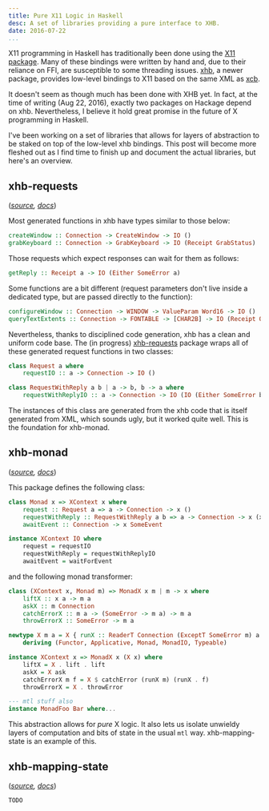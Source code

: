 ```yaml
---
title: Pure X11 Logic in Haskell
desc: A set of libraries providing a pure interface to XHB.
date: 2016-07-22
...
```


X11 programming in Haskell has traditionally been done using the [X11 package](https://hackage.haskell.org/package/X11-1.6.1.2).
Many of these bindings were written by hand and, due to their reliance on FFI, are susceptible to some threading issues.
[xhb](https://hackage.haskell.org/package/xhb), a newer package, provides low-level bindings to X11 based on the same XML as [xcb](https://xcb.freedesktop.org/).

It doesn't seem as though much has been done with XHB yet.
In fact, at the time of writing (Aug 22, 2016), exactly two packages on Hackage depend on xhb.
Nevertheless, I believe it hold great promise in the future of X programming in Haskell.

I've been working on a set of libraries that allows for layers of abstraction to be staked on top of the low-level xhb bindings.
This post will become more fleshed out as I find time to finish up and document the actual libraries, but here's an overview.

## xhb-requests

(*[source](https://github.com/nspin/xhb-requests), [docs](https://nspin.github.io/xhb-requests)*)

Most generated functions in xhb have types similar to those below:

```haskell
createWindow :: Connection -> CreateWindow -> IO ()
grabKeyboard :: Connection -> GrabKeyboard -> IO (Receipt GrabStatus)
```

Those requests which expect responses can wait for them as follows:

```haskell
getReply :: Receipt a -> IO (Either SomeError a)
```

Some functions are a bit different (request parameters don't live inside a dedicated type, but are passed directly to the function):

```haskell
configureWindow :: Connection -> WINDOW -> ValueParam Word16 -> IO ()
queryTextExtents :: Connection -> FONTABLE -> [CHAR2B] -> IO (Receipt QueryTextExtentsReply)
```

Nevertheless, thanks to disciplined code generation, xhb has a clean and uniform code base.
The (in progress) [xhb-requests](https://github.com/nspin/xhb-requests) package wraps all of these generated request functions in two classes:

```haskell
class Request a where
    requestIO :: a -> Connection -> IO ()

class RequestWithReply a b | a -> b, b -> a where
    requestWithReplyIO :: a -> Connection -> IO (IO (Either SomeError b))
```

The instances of this class are generated from the xhb code that is itself generated from XML, which sounds ugly, but it worked quite well.
This is the foundation for xhb-monad.

## xhb-monad

(*[source](https://github.com/nspin/xhb-monad), [docs](https://nspin.github.io/xhb-monad)*)

This package defines the following class:


```haskell
class Monad x => XContext x where
    request :: Request a => a -> Connection -> x ()
    requestWithReply :: RequestWithReply a b => a -> Connection -> x (x (Either SomeError b))
    awaitEvent :: Connection -> x SomeEvent

instance XContext IO where
    request = requestIO
    requestWithReply = requestWithReplyIO
    awaitEvent = waitForEvent
```

and the following monad transformer:

```haskell
class (XContext x, Monad m) => MonadX x m | m -> x where
    liftX :: x a -> m a
    askX :: m Connection
    catchErrorX :: m a -> (SomeError -> m a) -> m a
    throwErrorX :: SomeError -> m a

newtype X m a = X { runX :: ReaderT Connection (ExceptT SomeError m) a }
    deriving (Functor, Applicative, Monad, MonadIO, Typeable)

instance XContext x => MonadX x (X x) where
    liftX = X . lift . lift
    askX = X ask
    catchErrorX m f = X $ catchError (runX m) (runX . f)
    throwErrorX = X . throwError

--- mtl stuff also
instance MonadFoo Bar where...
```

This abstraction allows for *pure* X logic.
It also lets us isolate unwieldy layers of computation and bits of state in the usual `mtl` way.
xhb-mapping-state is an example of this.

## xhb-mapping-state

(*[source](https://github.com/nspin/xhb-mapping-state), [docs](https://nspin.github.io/xhb-mapping-state)*)

<!-- *   [xhb-keysyms](/xhb-keysyms) -->

`TODO`
